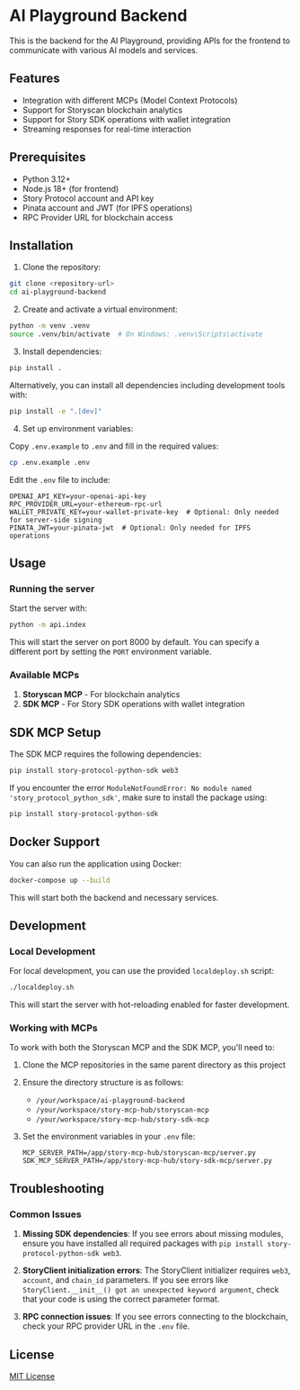 # AI Playground Backend

This is the backend for the AI Playground, providing APIs for the frontend to communicate with various AI models and services.

## Features

- Integration with different MCPs (Model Context Protocols)
- Support for Storyscan blockchain analytics
- Support for Story SDK operations with wallet integration
- Streaming responses for real-time interaction

## Prerequisites

- Python 3.12+
- Node.js 18+ (for frontend)
- Story Protocol account and API key
- Pinata account and JWT (for IPFS operations)
- RPC Provider URL for blockchain access

## Installation

1. Clone the repository:

```bash
git clone <repository-url>
cd ai-playground-backend
```

2. Create and activate a virtual environment:

```bash
python -m venv .venv
source .venv/bin/activate  # On Windows: .venv\Scripts\activate
```

3. Install dependencies:

```bash
pip install .
```

Alternatively, you can install all dependencies including development tools with:

```bash
pip install -e ".[dev]"
```

4. Set up environment variables:

Copy `.env.example` to `.env` and fill in the required values:

```bash
cp .env.example .env
```

Edit the `.env` file to include:

```
OPENAI_API_KEY=your-openai-api-key
RPC_PROVIDER_URL=your-ethereum-rpc-url
WALLET_PRIVATE_KEY=your-wallet-private-key  # Optional: Only needed for server-side signing
PINATA_JWT=your-pinata-jwt  # Optional: Only needed for IPFS operations
```

## Usage

### Running the server

Start the server with:

```bash
python -m api.index
```

This will start the server on port 8000 by default. You can specify a different port by setting the `PORT` environment variable.

### Available MCPs

1. **Storyscan MCP** - For blockchain analytics
2. **SDK MCP** - For Story SDK operations with wallet integration

## SDK MCP Setup

The SDK MCP requires the following dependencies:

```bash
pip install story-protocol-python-sdk web3
```

If you encounter the error `ModuleNotFoundError: No module named 'story_protocol_python_sdk'`, make sure to install the package using:

```bash
pip install story-protocol-python-sdk
```

## Docker Support

You can also run the application using Docker:

```bash
docker-compose up --build
```

This will start both the backend and necessary services.

## Development

### Local Development

For local development, you can use the provided `localdeploy.sh` script:

```bash
./localdeploy.sh
```

This will start the server with hot-reloading enabled for faster development.

### Working with MCPs

To work with both the Storyscan MCP and the SDK MCP, you'll need to:

1. Clone the MCP repositories in the same parent directory as this project
2. Ensure the directory structure is as follows:
   - `/your/workspace/ai-playground-backend`
   - `/your/workspace/story-mcp-hub/storyscan-mcp`
   - `/your/workspace/story-mcp-hub/story-sdk-mcp`

3. Set the environment variables in your `.env` file:
   ```
   MCP_SERVER_PATH=/app/story-mcp-hub/storyscan-mcp/server.py
   SDK_MCP_SERVER_PATH=/app/story-mcp-hub/story-sdk-mcp/server.py
   ```

## Troubleshooting

### Common Issues

1. **Missing SDK dependencies**: If you see errors about missing modules, ensure you have installed all required packages with `pip install story-protocol-python-sdk web3`.

2. **StoryClient initialization errors**: The StoryClient initializer requires `web3`, `account`, and `chain_id` parameters. If you see errors like `StoryClient.__init__() got an unexpected keyword argument`, check that your code is using the correct parameter format.

3. **RPC connection issues**: If you see errors connecting to the blockchain, check your RPC provider URL in the `.env` file.

## License

[MIT License](LICENSE)

